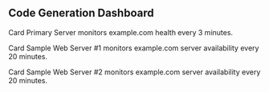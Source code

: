 Code Generation Dashboard
---

Card Primary Server monitors example.com health every 3 minutes.

Card Sample Web Server #1 monitors  example.com server availability every 20 minutes.

Card Sample Web Server #2 monitors  example.com server availability every 20 minutes.
